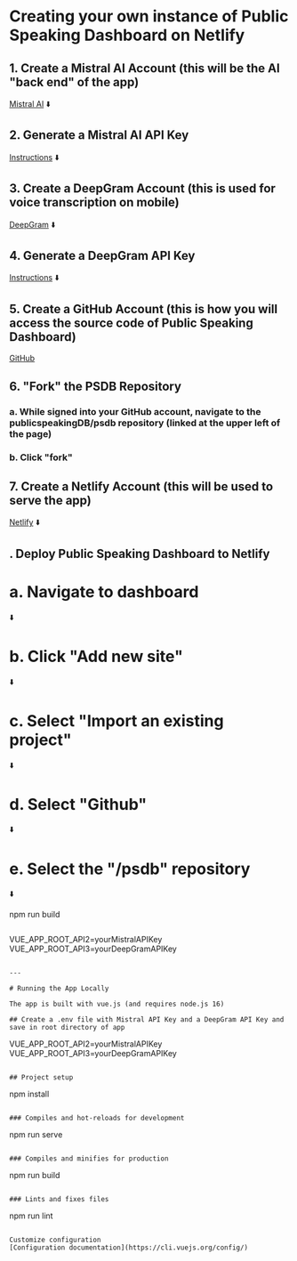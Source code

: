 # Creating your own instance of Public Speaking Dashboard on Netlify

## 1. Create a Mistral AI Account (this will be the AI "back end" of the app)
[Mistral AI](https://mistral.ai/)
⬇️

## 2. Generate a Mistral AI API Key 
[Instructions](https://docs.mistral.ai/getting-started/quickstart/#account-setup)
⬇️

## 3. Create a DeepGram Account (this is used for voice transcription on mobile)
[DeepGram](https://deepgram.com/)
⬇️

## 4. Generate a DeepGram API Key
[Instructions](https://developers.deepgram.com/docs/create-additional-api-keys) 
⬇️

## 5. Create a GitHub Account (this is how you will access the source code of Public Speaking Dashboard)
[GitHub](https://github.com/)

## 6. "Fork" the PSDB Repository
### a. While signed into your GitHub account, navigate to the publicspeakingDB/psdb repository (linked at the upper left of the page)
### b. Click "fork" 

## 7. Create a Netlify Account (this will be used to serve the app)
[Netlify](https://www.netlify.com/)
⬇️

## . Deploy Public Speaking Dashboard to Netlify

# a. Navigate to dashboard
⬇️

# b. Click "Add new site"
⬇️

# c. Select "Import an existing project" 
⬇️

# d. Select "Github"
⬇️

# e. Select the "/psdb" repository 
⬇️

npm run build
```
```
VUE_APP_ROOT_API2=yourMistralAPIKey
VUE_APP_ROOT_API3=yourDeepGramAPIKey
```

---

# Running the App Locally

The app is built with vue.js (and requires node.js 16)

## Create a .env file with Mistral API Key and a DeepGram API Key and save in root directory of app
```
VUE_APP_ROOT_API2=yourMistralAPIKey
VUE_APP_ROOT_API3=yourDeepGramAPIKey
```

## Project setup
```
npm install
```

### Compiles and hot-reloads for development
```
npm run serve
```

### Compiles and minifies for production
```
npm run build
```

### Lints and fixes files
```
npm run lint
```

Customize configuration
[Configuration documentation](https://cli.vuejs.org/config/) 
